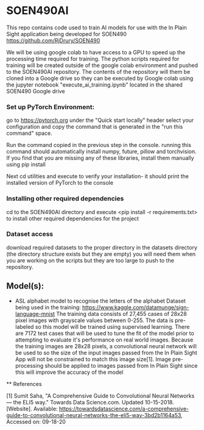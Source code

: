 # SOEN490AI

This repo contains code used to train AI models for use with the In Plain Sight application being developed for SOEN490
https://github.com/RjDrury/SOEN490

We will be using google colab to have access to a GPU to speed up the processing time required for training.
The python scripts required for training will be created outside of the google colab environment and pushed to the 
SOEN490AI repository.  The contents of the repository will them be cloned into a Google drive so they can be executed
by Google colab using the jupyter notebook "execute_ai_training.ipynb" located in the shared SOEN490 Google drive   


### Set up PyTorch Environment:

go to https://pytorch.org under the "Quick start locally" header select your configuration and copy the command that is 
generated in the "run this command" space.

Run the command copied in the previous step in the console. running this command should automatically install 
numpy, future, pillow and torchvision.
If you find that you are missing any of these libraries, install them manually using pip install

Next cd utilities and execute <python version.py> to verify your installation- it should print the installed version of 
PyTorch to the console

### Installing other required dependencies
cd to the SOEN490AI directory and execute <pip install -r requirements.txt> to install other required dependencies
for the project

### Dataset access 
download required datasets to the proper directory in the datasets directory (the directory structure exists but 
they are empty) you will need them when you are working on the scripts but they are too large to push to the 
repository.


## Model(s):

* ASL alphabet model to recognise the letters of the alphabet 
Dataset being used in the training: https://www.kaggle.com/datamunge/sign-language-mnist
The training data consists of 27,455 cases of 28x28 pixel images with grayscale values between 0-255.  The data is 
pre-labeled so this model will be trained using supervised learning.  There are 7172 test cases that will be used to 
tune the fit of the model prior to attempting to evaluate it's performance on real world images.
Because the training images are 28x28 pixels, a convolutional neural network will be used to so the size of the input 
images passed from the In Plain Sight App will not be constrained to match this image size\[1\].  Image pre-processing 
should be applied to images passed from In Plain Sight since this will improve the accuracy of the model

** References

\[1\] Sumit Saha, "A Comprehensive Guide to Convolutional Neural Networks — the ELI5 way." Towards Data Science.com. 
Updated 10-15-2018. \[Website\]. 
Available: https://towardsdatascience.com/a-comprehensive-guide-to-convolutional-neural-networks-the-eli5-way-3bd2b1164a53, 
Accessed on: 09-18-20